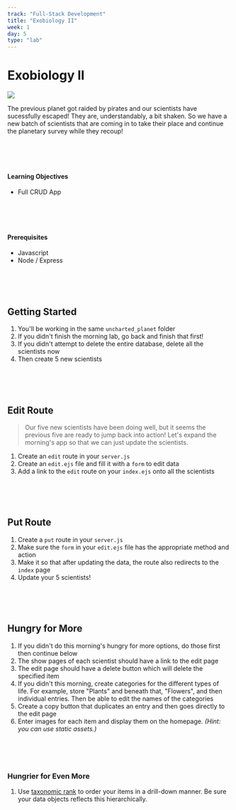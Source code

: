 ```yaml
---
track: "Full-Stack Development"
title: "Exobiology II"
week: 1
day: 5
type: "lab"
---
```



# Exobiology II

![](https://i.imgur.com/naenSjp.png)

The previous planet got raided by pirates and our scientists have sucessfully escaped! They are, understandably, a bit shaken. So we have a new batch of scientists that are coming in to take their place and continue the planetary survey while they recoup!

<br>
<br>
<br>

#### Learning Objectives

- Full CRUD App

<br>
<br>
<br>

#### Prerequisites

- Javascript
- Node / Express

<br>
<br>
<br>

## Getting Started

1. You'll be working in the same `uncharted_planet` folder
1. If you didn't finish the morning lab, go back and finish that first!
1. If you didn't attempt to delete the entire database, delete all the scientists now
1. Then create 5 new scientists

<br>
<br>
<br>

## Edit Route

> Our five new scientists have been doing well, but it seems the previous five are ready to jump back into action! Let's expand the morning's app so that we can just update the scientists.

1. Create an `edit` route in your `server.js`
1. Create an `edit.ejs` file and fill it with a `form` to edit data
1. Add a link to the `edit` route on your `index.ejs` onto all the scientists

<br>
<br>
<br>

## Put Route

1. Create a `put` route in your `server.js`
1. Make sure the `form` in your `edit.ejs` file has the appropriate method and action
1. Make it so that after updating the data, the route also redirects to the `index` page
1. Update your 5 scientists!

<br>
<br>
<br>

## Hungry for More

1. If you didn't do this morning's hungry for more options, do those first then continue below
1. The show pages of each scientist should have a link to the edit page
1. The edit page should have a delete button which will delete the specified item
1. If you didn't this morning, create categories for the different types of life. For example, store "Plants" and beneath that, "Flowers", and then individual entries. Then be able to edit the names of the categories
1. Create a copy button that duplicates an entry and then goes directly to the edit page
1. Enter images for each item and display them on the homepage. _(Hint: you can use static assets.)_

<br>
<br>
<br>

### Hungrier for Even More

1. Use [taxonomic rank](https://en.wikipedia.org/wiki/Taxonomic_rank) to order your items in a drill-down manner. Be sure your data objects reflects this hierarchically.
